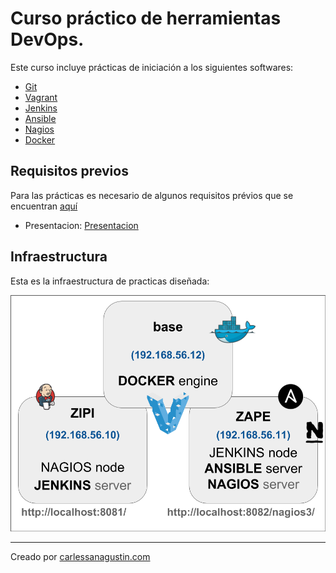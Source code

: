 # Curso práctico de herramientas DevOps.

Este curso incluye prácticas de iniciación a los siguientes softwares:

* [Git](01_Git)
* [Vagrant](02_Vagrant)
* [Jenkins](03_Jenkins)
* [Ansible](04_Ansible)
* [Nagios](05_Nagios)
* [Docker](06_Docker)

## Requisitos previos

Para las prácticas es necesario de algunos requisitos prévios que se encuentran [aquí](00_Setup)

* Presentacion: [Presentacion](./slides/slides-AITM-2017.pdf)

## Infraestructura

Esta es la infraestructura de practicas diseñada:

![Entorno de prácticas](00_Setup/entorno_de_practicas.png)

---

Creado por [carlessanagustin.com](http://www.carlessanagustin.com)
